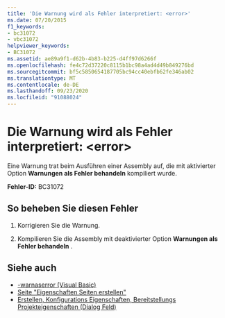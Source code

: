 ```yaml
---
title: 'Die Warnung wird als Fehler interpretiert: <error>'
ms.date: 07/20/2015
f1_keywords:
- bc31072
- vbc31072
helpviewer_keywords:
- BC31072
ms.assetid: ae89a9f1-d62b-4b83-b225-d4ff97d6266f
ms.openlocfilehash: fe4c72d37220c8115b1bc98a4ad4d49b849276bd
ms.sourcegitcommit: bf5c5850654187705bc94cc40ebfb62fe346ab02
ms.translationtype: MT
ms.contentlocale: de-DE
ms.lasthandoff: 09/23/2020
ms.locfileid: "91088024"
---
```

# <a name="warning-treated-as-error-error"></a>Die Warnung wird als Fehler interpretiert: \<error>

Eine Warnung trat beim Ausführen einer Assembly auf, die mit aktivierter Option **Warnungen als Fehler behandeln** kompiliert wurde.  
  
 **Fehler-ID:** BC31072  
  
## <a name="to-correct-this-error"></a>So beheben Sie diesen Fehler  
  
1. Korrigieren Sie die Warnung.  
  
2. Kompilieren Sie die Assembly mit deaktivierter Option **Warnungen als Fehler behandeln** .  
  
## <a name="see-also"></a>Siehe auch

- [-warnaserror (Visual Basic)](../reference/command-line-compiler/warnaserror.md)
- [Seite "Eigenschaften Seiten erstellen"](/previous-versions/visualstudio/visual-studio-2010/zxbs6ywz(v=vs.100))
- [Erstellen, Konfigurations Eigenschaften, Bereitstellungs Projekteigenschaften (Dialog Feld)](/previous-versions/visualstudio/visual-studio-2010/1befw7hy(v=vs.100))
